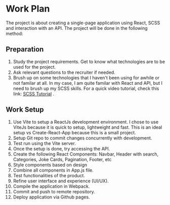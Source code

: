 # Work Plan

The project is about creating a single-page application using React, SCSS and interaction with an API. The project will be done in the following method:

## Preparation

1. Study the project requirements. Get to know what technologies are to be used for the project.
2. Ask relevant questions to the recruiter if needed.
3. Brush up on some technologies that I haven't been using for awhile or not familar at all. In my case, I am quite familar with React and API, but I need to brush up my SCSS skills. For a quick video tutorial, check this link: [SCSS Tutorial](https://www.youtube.com/watch?v=Zz6eOVaaelI) .

## Work Setup

1. Use Vite to setup a ReactJs development environment. I chose to use ViteJs because it is quick to setup, lightweight and fast. This is an ideal setup vs Create-React-App because this is a small project.
2. Setup Git repo to commit changes concurrently with development.
3. Test run using the Vite server.
4. Once the setup is done, try accessing the API.
5. Create the following React Components: Navbar, Header with search, Categories, Joke Cards, Pagination, Footer, etc
6. Style components based on design
7. Combine all components in App.js file.
8. Test functionalities of the product.
9. Refine user interface and experience (UI/UX).
10. Compile the application in Webpack.
11. Commit and push to remote repository.
12. Deploy application via Github pages.
